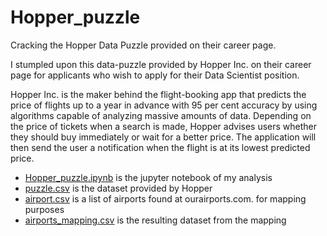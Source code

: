 # Hopper_puzzle
Cracking the Hopper Data Puzzle provided on their career page. 

I stumpled upon this data-puzzle provided by Hopper Inc. on their career page for applicants who wish to apply for their Data Scientist position.

Hopper Inc. is the maker behind the flight-booking app that predicts the price of flights up to a year in advance with 95 per cent accuracy by using algorithms capable of analyzing massive amounts of data. Depending on the price of tickets when a search is made, Hopper advises users whether they should buy immediately or wait for a better price. The application will then send the user a notification when the flight is at its lowest predicted price.

- [Hopper_puzzle.ipynb](https://github.com/ckenlam/Hopper_puzzle/blob/master/Hopper_puzzle.ipynb) is the jupyter notebook of my analysis
- [puzzle.csv](https://github.com/ckenlam/Hopper_puzzle/blob/master/puzzle.csv) is the dataset provided by Hopper
- [airport.csv](https://github.com/ckenlam/Hopper_puzzle/blob/master/airports.csv) is a list of airports found at ourairports.com. for mapping purposes
- [airports_mapping.csv](https://github.com/ckenlam/Hopper_puzzle/blob/master/airports_mapping.csv) is the resulting dataset from the mapping
